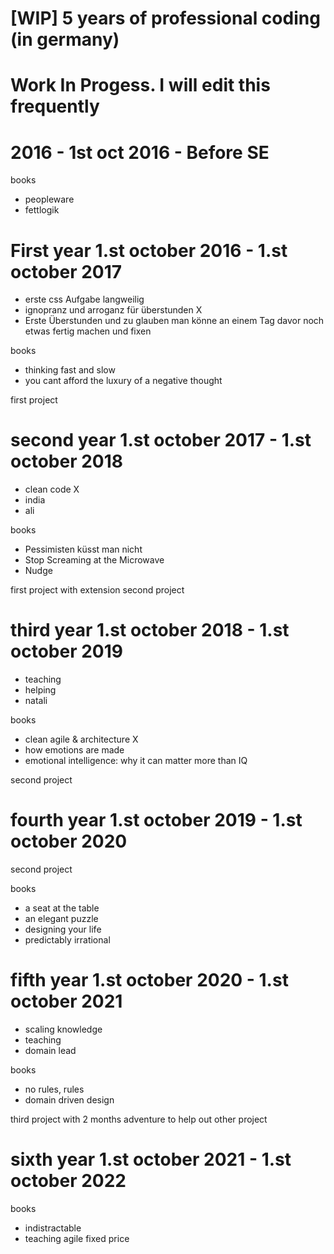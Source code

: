 # [WIP] 5 years of professional coding (in germany)

# Work In Progess. I will edit this frequently

# 2016 - 1st oct 2016 - Before SE

books
- peopleware
- fettlogik

# First year 1.st october 2016 - 1.st october 2017

- erste css Aufgabe langweilig
- ignopranz und arroganz für überstunden X
- Erste Überstunden und zu glauben man könne an einem Tag davor noch etwas fertig machen und fixen

books
- thinking fast and slow
- you cant afford the luxury of a negative thought

first project

# second year 1.st october 2017 - 1.st october 2018

- clean code X
- india
- ali

books
- Pessimisten küsst man nicht
- Stop Screaming at the Microwave
- Nudge

first project with extension second project

# third year 1.st october 2018 - 1.st october 2019

- teaching
- helping
- natali

books
- clean agile & architecture X
- how emotions are made
- emotional intelligence: why it can matter more than IQ

second project

# fourth year 1.st october 2019 - 1.st october 2020

second project

books
- a seat at the table
- an elegant puzzle
- designing your life
- predictably irrational

# fifth year 1.st october 2020 - 1.st october 2021

- scaling knowledge
- teaching
- domain lead

books
- no rules, rules
- domain driven design


third project with 2 months adventure to help out other project

# sixth year 1.st october 2021 - 1.st october 2022

books
- indistractable
- teaching agile fixed price
